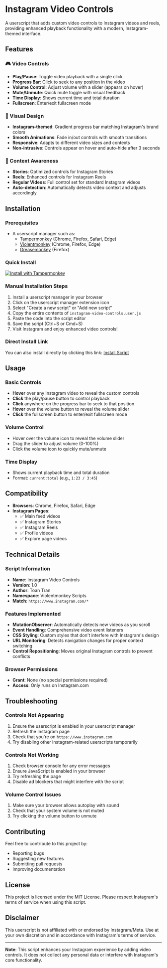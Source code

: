 # Instagram Video Controls

A userscript that adds custom video controls to Instagram videos and reels, providing enhanced playback functionality with a modern, Instagram-themed interface.

## Features

### 🎮 Video Controls
- **Play/Pause**: Toggle video playback with a single click
- **Progress Bar**: Click to seek to any position in the video
- **Volume Control**: Adjust volume with a slider (appears on hover)
- **Mute/Unmute**: Quick mute toggle with visual feedback
- **Time Display**: Shows current time and total duration
- **Fullscreen**: Enter/exit fullscreen mode

### 🎨 Visual Design
- **Instagram-themed**: Gradient progress bar matching Instagram's brand colors
- **Smooth Animations**: Fade in/out controls with smooth transitions
- **Responsive**: Adapts to different video sizes and contexts
- **Non-intrusive**: Controls appear on hover and auto-hide after 3 seconds

### 📱 Context Awareness
- **Stories**: Optimized controls for Instagram Stories
- **Reels**: Enhanced controls for Instagram Reels
- **Regular Videos**: Full control set for standard Instagram videos
- **Auto-detection**: Automatically detects video context and adjusts accordingly

## Installation

### Prerequisites
- A userscript manager such as:
  - [Tampermonkey](https://www.tampermonkey.net/) (Chrome, Firefox, Safari, Edge)
  - [Violentmonkey](https://violentmonkey.github.io/) (Chrome, Firefox, Edge)
  - [Greasemonkey](https://www.greasespot.net/) (Firefox)

### Quick Install
[![Install with Tampermonkey](https://img.shields.io/badge/Install%20with-Tampermonkey-blue?style=for-the-badge&logo=tampermonkey)](https://github.com/ttoan12/instagram-video-controls/raw/refs/heads/main/instagram-video-controls.user.js)

### Manual Installation Steps
1. Install a userscript manager in your browser
2. Click on the userscript manager extension icon
3. Select "Create a new script" or "Add new script"
4. Copy the entire contents of `instagram-video-controls.user.js`
5. Paste the code into the script editor
6. Save the script (Ctrl+S or Cmd+S)
7. Visit Instagram and enjoy enhanced video controls!

### Direct Install Link
You can also install directly by clicking this link: [Install Script](https://github.com/ttoan12/instagram-video-controls/raw/refs/heads/main/instagram-video-controls.user.js)

## Usage

### Basic Controls
- **Hover** over any Instagram video to reveal the custom controls
- **Click** the play/pause button to control playback
- **Click** anywhere on the progress bar to seek to that position
- **Hover** over the volume button to reveal the volume slider
- **Click** the fullscreen button to enter/exit fullscreen mode

### Volume Control
- Hover over the volume icon to reveal the volume slider
- Drag the slider to adjust volume (0-100%)
- Click the volume icon to quickly mute/unmute

### Time Display
- Shows current playback time and total duration
- Format: `current:total` (e.g., `1:23 / 3:45`)

## Compatibility

- **Browsers**: Chrome, Firefox, Safari, Edge
- **Instagram Pages**: 
  - ✅ Main feed videos
  - ✅ Instagram Stories
  - ✅ Instagram Reels
  - ✅ Profile videos
  - ✅ Explore page videos

## Technical Details

### Script Information
- **Name**: Instagram Video Controls
- **Version**: 1.0
- **Author**: Toan Tran
- **Namespace**: Violentmonkey Scripts
- **Match**: `https://www.instagram.com/*`

### Features Implemented
- **MutationObserver**: Automatically detects new videos as you scroll
- **Event Handling**: Comprehensive video event listeners
- **CSS Styling**: Custom styles that don't interfere with Instagram's design
- **URL Monitoring**: Detects navigation changes for proper context switching
- **Control Repositioning**: Moves original Instagram controls to prevent conflicts

### Browser Permissions
- **Grant**: None (no special permissions required)
- **Access**: Only runs on Instagram.com

## Troubleshooting

### Controls Not Appearing
1. Ensure the userscript is enabled in your userscript manager
2. Refresh the Instagram page
3. Check that you're on `https://www.instagram.com`
4. Try disabling other Instagram-related userscripts temporarily

### Controls Not Working
1. Check browser console for any error messages
2. Ensure JavaScript is enabled in your browser
3. Try refreshing the page
4. Disable ad blockers that might interfere with the script

### Volume Control Issues
1. Make sure your browser allows autoplay with sound
2. Check that your system volume is not muted
3. Try clicking the volume button to unmute

## Contributing

Feel free to contribute to this project by:
- Reporting bugs
- Suggesting new features
- Submitting pull requests
- Improving documentation

## License

This project is licensed under the MIT License. Please respect Instagram's terms of service when using this script.

## Disclaimer

This userscript is not affiliated with or endorsed by Instagram/Meta. Use at your own discretion and in accordance with Instagram's terms of service.

---

**Note**: This script enhances your Instagram experience by adding video controls. It does not collect any personal data or interfere with Instagram's core functionality.
